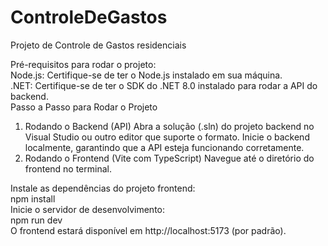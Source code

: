 # ControleDeGastos
Projeto de Controle de Gastos residenciais

Pré-requisitos para rodar o projeto: <br>
Node.js: Certifique-se de ter o Node.js instalado em sua máquina. <br>
.NET: Certifique-se de ter o SDK do .NET 8.0 instalado para rodar a API do backend. <br>
Passo a Passo para Rodar o Projeto <br>
1. Rodando o Backend (API)
Abra a solução (.sln) do projeto backend no Visual Studio ou outro editor que suporte o formato.
Inicie o backend localmente, garantindo que a API esteja funcionando corretamente.
2. Rodando o Frontend (Vite com TypeScript)
Navegue até o diretório do frontend no terminal.

Instale as dependências do projeto frontend: <br>
npm install <br>
Inicie o servidor de desenvolvimento: <br>
npm run dev <br>
O frontend estará disponível em http://localhost:5173 (por padrão).